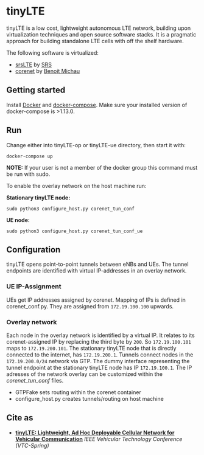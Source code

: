 # tinyLTE

tinyLTE is a low cost, lightweight autonomous LTE network, building upon
virtualization techniques and open source software stacks. It is a pragmatic approach for building standalone LTE cells with off the shelf hardware.

The following software is virtualized:
* [srsLTE](https://github.com/srsLTE/srsLTE) by [SRS](http://www.softwareradiosystems.com)
* [corenet](https://github.com/tudo-cni/corenet) by [Benoit Michau](https://github.com/mitshell)

## Getting started

Install [Docker](https://docs.docker.com/install/) and [docker-compose](https://docs.docker.com/compose/install/). Make sure your installed version of docker-compose is >1.13.0.

## Run

Change either into tinyLTE-op or tinyLTE-ue directory, then start it with:

    docker-compose up

**NOTE:** If your user is not a member of the docker group this command must be run with sudo.


To enable the overlay network on the host machine run:

**Stationary tinyLTE node:**

    sudo python3 configure_host.py corenet_tun_conf

**UE node:**

    sudo python3 configure_host.py corenet_tun_conf_ue


## Configuration

tinyLTE opens point-to-point tunnels between eNBs and UEs. The tunnel endpoints are identified with virtual IP-addresses in an overlay network.

### UE IP-Assignment
UEs get IP addresses assigned by corenet. Mapping of IPs is defined in
corenet_conf.py. They are assigned from `172.19.100.100` upwards.

### Overlay network
Each node in the overlay network is identified by a virtual IP. It relates to its corenet-assigned IP by replacing the third byte by `200`. So
`172.19.100.101` maps to `172.19.200.101`. The stationary tinyLTE node that is directly connected to the internet, has `172.19.200.1`. Tunnels connect nodes in the `172.19.200.0/24` network via GTP. The dummy interface representing the tunnel endpoint at the stationary tinyLTE node has IP `172.19.100.1`. The IP adresses of the network overlay can be customized within the *corenet_tun_conf* files.

* GTPFake sets routing within the corenet container
* configure_host.py creates tunnels/routing on host machine

## Cite as
* [**tinyLTE: Lightweight, Ad Hoc Deployable Cellular Network for Vehicular Communication**](https://arxiv.org/abs/1802.09262) *IEEE Vehicular Technology Conference (VTC-Spring)*